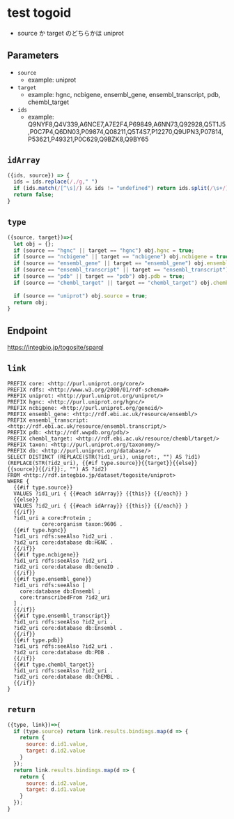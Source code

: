 # test togoid

* source か target のどちらかは uniprot

## Parameters
* `source`
  * example: uniprot
* `target`
  * example: hgnc, ncbigene, ensembl_gene, ensembl_transcript, pdb, chembl_target
* `ids`
  * example: Q9NYF8,Q4V339,A6NCE7,A7E2F4,P69849,A6NN73,Q92928,Q5T1J5,P0C7P4,Q6DN03,P09874,Q08211,Q5T4S7,P12270,Q9UPN3,P07814,P53621,P49321,P0C629,Q9BZK8,Q9BY65

## `idArray`
```javascript
({ids, source}) => {
  ids = ids.replace(/,/g," ")
  if (ids.match(/[^\s]/) && ids != "undefined") return ids.split(/\s+/).map(d=>source + ":" + d);
  return false;
}
```

## `type`
```javascript
({source, target})=>{
  let obj = {};
  if (source == "hgnc" || target == "hgnc") obj.hgnc = true;
  if (source == "ncbigene" || target == "ncbigene") obj.ncbigene = true;
  if (source == "ensembl_gene" || target == "ensembl_gene") obj.ensembl_gene = true;
  if (source == "ensembl_transcript" || target == "ensembl_transcript") obj.ensembl_transcript = true;
  if (source == "pdb" || target == "pdb") obj.pdb = true;
  if (source == "chembl_target" || target == "chembl_target") obj.chembl_target = true;
  
  if (source == "uniprot") obj.source = true;
  return obj;
}
```

## Endpoint
https://integbio.jp/togosite/sparql
## `link`
```sparql
PREFIX core: <http://purl.uniprot.org/core/>
PREFIX rdfs: <http://www.w3.org/2000/01/rdf-schema#>
PREFIX uniprot: <http://purl.uniprot.org/uniprot/>
PREFIX hgnc: <http://purl.uniprot.org/hgnc/>
PREFIX ncbigene: <http://purl.uniprot.org/geneid/>
PREFIX ensembl_gene: <http://rdf.ebi.ac.uk/resource/ensembl/>
PREFIX ensembl_transcript: <http://rdf.ebi.ac.uk/resource/ensembl.transcript/>
PREFIX pdb: <http://rdf.wwpdb.org/pdb/>
PREFIX chembl_target: <http://rdf.ebi.ac.uk/resource/chembl/target/>
PREFIX taxon: <http://purl.uniprot.org/taxonomy/>
PREFIX db: <http://purl.uniprot.org/database/>
SELECT DISTINCT (REPLACE(STR(?id1_uri), uniprot:, "") AS ?id1) (REPLACE(STR(?id2_uri), {{#if type.source}}{{target}}{{else}}{{source}}{{/if}}:, "") AS ?id2)
FROM <http://rdf.integbio.jp/dataset/togosite/uniprot>
WHERE {
  {{#if type.source}}
  VALUES ?id1_uri { {{#each idArray}} {{this}} {{/each}} }
  {{else}}
  VALUES ?id2_uri { {{#each idArray}} {{this}} {{/each}} }  
  {{/if}}
  ?id1_uri a core:Protein ;
           core:organism taxon:9606 .
  {{#if type.hgnc}}
  ?id1_uri rdfs:seeAlso ?id2_uri .
  ?id2_uri core:database db:HGNC .
  {{/if}}
  {{#if type.ncbigene}}
  ?id1_uri rdfs:seeAlso ?id2_uri .
  ?id2_uri core:database db:GeneID .
  {{/if}}
  {{#if type.ensembl_gene}}
  ?id1_uri rdfs:seeAlso [ 
    core:database db:Ensembl ;
    core:transcribedFrom ?id2_uri
  ] .
  {{/if}}
  {{#if type.ensembl_transcript}}
  ?id1_uri rdfs:seeAlso ?id2_uri .
  ?id2_uri core:database db:Ensembl .
  {{/if}}
  {{#if type.pdb}}
  ?id1_uri rdfs:seeAlso ?id2_uri .
  ?id2_uri core:database db:PDB .
  {{/if}}
  {{#if type.chembl_target}}
  ?id1_uri rdfs:seeAlso ?id2_uri .
  ?id2_uri core:database db:ChEMBL .
  {{/if}}
}
```

## `return`
```javascript
({type, link})=>{
  if (type.source) return link.results.bindings.map(d => {
    return {
      source: d.id1.value,
      target: d.id2.value
    }
  });
  return link.results.bindings.map(d => {
    return {
      source: d.id2.value,
      target: d.id1.value
    }
  });
}
```
